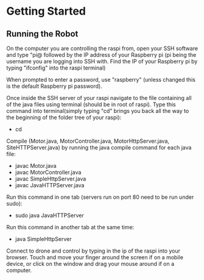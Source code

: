 # Getting Started
## Running the Robot
On the computer you are controlling the raspi from, open your SSH software and type "pi@ followed by the IP address of your Raspberry pi (pi being the username you are logging into SSH with. Find the IP of your Raspberry pi by typing "ifconfig" into the raspi terminal)

When prompted to enter a password, use "raspberry" (unless changed this is the default Raspberry pi password).

Once inside the SSH server of your raspi navigate to the file containing all of the java files using terminal (should be in root of raspi). Type this command into terminal(simply typing "cd" brings you back all the way to the beginning of the folder tree of your raspi):

- cd

Compile (Motor.java, MotorController.java, MotorHttpServer.java, SiteHTTPServer.java) by running the java compile command for each java file:

- javac Motor.java
- javac MotorController.java
- javac SimpleHttpServer.java
- javac JavaHTTPServer.java

Run this command in one tab (servers run on port 80 need to be run under sudo):

- sudo java JavaHTTPServer

Run this command in another tab at the same time:

- java SimpleHttpServer

Connect to drone and control by typing in the ip of the raspi into your browser. Touch and move your finger around the screen if on a mobile device, or click on the window and drag your mouse around if on a computer.
